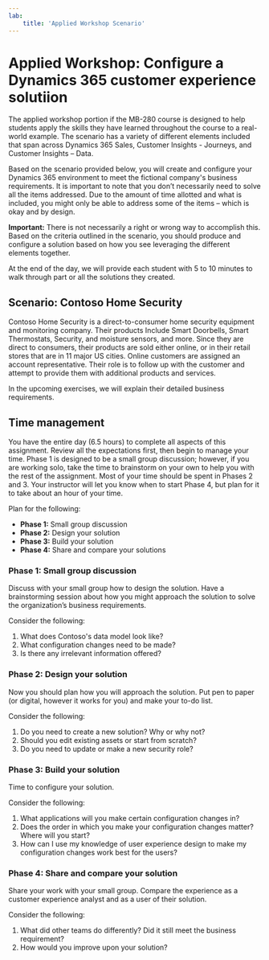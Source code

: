 ```yaml
---
lab:
    title: 'Applied Workshop Scenario'
---
```


# Applied Workshop: Configure a Dynamics 365 customer experience solutiion

The applied workshop portion if the MB-280 course is designed to help students apply the skills they have learned throughout the course to a real-world example. The scenario has a variety of different elements included that span across Dynamics 365 Sales, Customer Insights - Journeys, and Customer Insights – Data. 

Based on the scenario provided below, you will create and configure your Dynamics 365 environment to meet the fictional company's business requirements. It is important to note that you don’t necessarily need to solve all the items addressed. Due to the amount of time allotted and what is included, you might only be able to address some of the items – which is okay and by design. 

**Important:** There is not necessarily a right or wrong way to accomplish this. Based on the criteria outlined in the scenario, you should produce and configure a solution based on how you see leveraging the different elements together.

At the end of the day, we will provide each student with 5 to 10 minutes to walk through part or all the solutions they created. 

## Scenario: Contoso Home Security 
Contoso Home Security is a direct-to-consumer home security equipment and monitoring company. Their products Include Smart Doorbells, Smart Thermostats, Security, and moisture sensors, and more. Since they are direct to consumers, their products are sold either online, or in their retail stores that are in 11 major US cities. Online customers are assigned an account representative. Their role is to follow up with the customer and attempt to provide them with additional products and services. 

In the upcoming exercises, we will explain their detailed business requirements.

## Time management 

You have the entire day (6.5 hours) to complete all aspects of this assignment. Review all the expectations first, then begin to manage your time. Phase 1 is designed to be a small group discussion; however, if you are working solo, take the time to brainstorm on your own to help you with the rest of the assignment. Most of your time should be spent in Phases 2 and 3. Your instructor will let you know when to start Phase 4, but plan for it to take about an hour of your time.

Plan for the following:
- **Phase 1:**  Small group discussion
- **Phase 2:**  Design your solution
- **Phase 3:** Build your solution
- **Phase 4:** Share and compare your solutions

### Phase 1: Small group discussion

Discuss with your small group how to design the solution. Have a brainstorming session about how you might approach the solution to solve the organization’s business requirements.

Consider the following:
1. What does Contoso's data model look like?
2. What configuration changes need to be made?
3. Is there any irrelevant information offered?

### Phase 2: Design your solution
Now you should plan how you will approach the solution. Put pen to paper (or digital, however it works for you) and make your to-do list.

Consider the following:
1. Do you need to create a new solution? Why or why not?
2. Should you edit existing assets or start from scratch?
3. Do you need to update or make a new security role?

### Phase 3: Build your solution
Time to configure your solution.

Consider the following:
1. What applications will you make certain configuration changes in?
2. Does the order in which you make your configuration changes matter? Where will you start?
3. How can I use my knowledge of user experience design to make my configuration changes work best for the users?

### Phase 4: Share and compare your solution
Share your work with your small group. Compare the experience as a customer experience analyst and as a user of their solution.

Consider the following:
1. What did other teams do differently? Did it still meet the business requirement?
2. How would you improve upon your solution?
